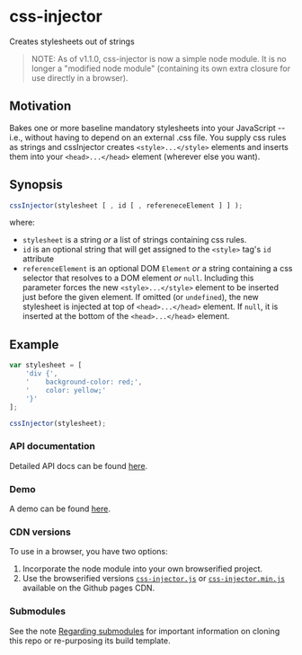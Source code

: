 # css-injector
Creates stylesheets out of strings

> NOTE: As of v1.1.0, css-injector is now a simple node module. It is no longer a "modified node module" (containing its own extra closure for use directly in a browser).

## Motivation
Bakes one or more baseline mandatory stylesheets into your JavaScript -- i.e., without having to depend on an external .css file. You supply css rules as strings and cssInjector creates `<style>...</style>` elements and inserts them into your `<head>...</head>` element (wherever else you want).

## Synopsis

```javascript
cssInjector(stylesheet [ , id [ , refereneceElement ] ] );
```
where:
* `stylesheet` is a string _or_ a list of strings containing css rules.
* `id` is an optional string that will get assigned to the `<style>` tag's `id` attribute
* `referenceElement` is an optional DOM `Element` _or_ a string containing a css selector that resolves to a DOM element _or_ `null`. Including this parameter forces the new `<style>...</style>` element to be inserted just before the given element. If omitted (or `undefined`), the new stylesheet is injected at top of `<head>...</head>` element. If `null`, it is inserted at the bottom of the `<head>...</head>` element.

## Example

```javascript
var stylesheet = [
    'div {',
    '    background-color: red;',
    '    color: yellow;'
    '}'
];

cssInjector(stylesheet);
```

### API documentation

Detailed API docs can be found [here](http://openfin.github.io/css-injector/css-injector.html).

### Demo

A demo can be found [here](http://openfin.github.io/css-injector/demo.html).

### CDN versions

To use in a browser, you have two options:

1. Incorporate the node module into your own browserified project.
2. Use the browserified versions [`css-injector.js`](http://openfin.github.io/css-injector/css-injector.js) or [`css-injector.min.js`](http://openfin.github.io/css-injector/css-injector.min.js) available on the Github pages CDN.

### Submodules

See the note [Regarding submodules](https://github.com/openfin/rectangular#regarding-submodules)
for important information on cloning this repo or re-purposing its build template.
